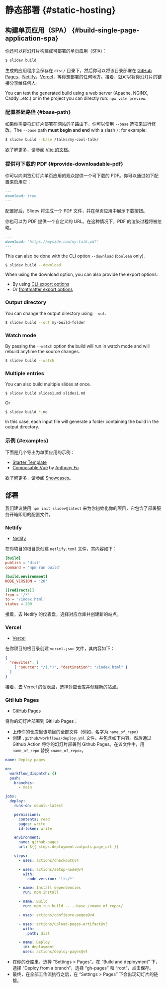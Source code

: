 # 静态部署 {#static-hosting}

## 构建单页应用（SPA） {#build-single-page-application-spa}

你还可以将幻灯片构建成可部署的单页应用（SPA）：

```bash
$ slidev build
```

生成的应用程序会保存在 `dist/` 目录下，然后你可以将该目录部署在 [GitHub Pages](https://pages.github.com/)，[Netlify](https://netlify.app/)，[Vercel](https://vercel.com/)，等你想部署的任何地方。接着，就可以将你幻灯片的链接分享给任何人。

You can test the generated build using a web server (Apache, NGINX, Caddy...etc.) or in the project you can directly run: `npx vite preview`.

### 配置基础路径 {#base-path}

如果你需要将幻灯片部署在网站的子路由下，你可以使用 `--base` 选项来进行修改。The `--base` path **must begin and end** with a slash `/`; for example:

```bash
$ slidev build --base /talks/my-cool-talk/
```

欲了解更多，请参阅 [Vite 的文档](https://cn.vitejs.dev/guide/build.html#public-base-path)。

### 提供可下载的 PDF {#provide-downloadable-pdf}

你可以向浏览幻灯片单页应用的观众提供一个可下载的 PDF。你可以通过如下配置来启用它：

```md
---
download: true
---
```

配置好后，Slidev 将生成一个 PDF 文件，并在单页应用中展示下载按钮。

你也可以为 PDF 提供一个自定义的 URL。在这种情况下，PDF 的渲染过程将被忽略。

```md
---
download: 'https://myside.com/my-talk.pdf'
---
```

This can also be done with the CLI option `--download` (`boolean` only).

```bash
$ slidev build --download
```

When using the download option, you can also provide the export options:

- By using [CLI export options](/guide/exporting.html)
- Or [frontmatter export options](/custom/#frontmatter-configures)

### Output directory

You can change the output directory using `--out`.

```bash
$ slidev build --out my-build-folder
```

### Watch mode

By passing the `--watch` option the build will run in watch mode and will rebuild anytime the source changes.

```bash
$ slidev build --watch
```

### Multiple entries

You can also build multiple slides at once.

```bash
$ slidev build slides1.md slides1.md
```

Or

```bash
$ slidev build *.md
```

In this case, each input file will generate a folder containing the build in the output directory.

### 示例 {#examples}

下面是几个导出为单页应用的示例：

- [Starter Template](https://sli.dev/demo/starter)
- [Composable Vue](https://talks.antfu.me/2021/composable-vue) by [Anthony Fu](https://github.com/antfu)

欲了解更多，请参阅 [Showcases](/showcases)。

## 部署

我们建议使用 `npm init slidev@latest` 来为你初始化你的项目，它包含了部署服务开箱即用的配置文件。

### Netlify

- [Netlify](https://netlify.com/)

在你项目的根目录创建 `netlify.toml` 文件，其内容如下：

```toml
[build]
publish = 'dist'
command = 'npm run build'

[build.environment]
NODE_VERSION = '20'

[[redirects]]
from = '/*'
to = '/index.html'
status = 200
```

接着，去 Netlify 的仪表盘，选择对应仓库并创建新的站点。

### Vercel

- [Vercel](https://vercel.com/)

在你项目的根目录创建 `vercel.json` 文件，其内容如下：

```json
{
  "rewrites": [
    { "source": "/(.*)", "destination": "/index.html" }
  ]
}
```

接着，去 Vercel 的仪表盘，选择对应仓库并创建新的站点。

### GitHub Pages

- [GitHub Pages](https://pages.github.com/)

将你的幻灯片部署到 GitHub Pages：
- 上传你的仓库里该项目的全部文件（例如，名字为 `name_of_repo`）
- 创建 `.github/workflows/deploy.yml` 文件，并包含如下内容。然后通过 Github Action 将你的幻灯片部署到 Github Pages。在该文件中，用 `name_of_repo` 替换 `<name_of_repo>`。

```yaml
name: Deploy pages

on:
  workflow_dispatch: {}
  push:
    branches:
      - main

jobs:
  deploy:
    runs-on: ubuntu-latest

    permissions:
      contents: read
      pages: write
      id-token: write

    environment:
      name: github-pages
      url: ${{ steps.deployment.outputs.page_url }}

    steps:
      - uses: actions/checkout@v4

      - uses: actions/setup-node@v4
        with:
          node-version: 'lts/*'

      - name: Install dependencies
        run: npm install

      - name: Build
        run: npm run build -- --base /<name_of_repo>/

      - uses: actions/configure-pages@v4

      - uses: actions/upload-pages-artifact@v3
        with:
          path: dist

      - name: Deploy
        id: deployment
        uses: actions/deploy-pages@v4
```

- 在你的仓库里，选择 “Settings > Pages”。在 “Build and deployment” 下，选择 “Deploy from a branch”，选择 “gh-pages” 和 “root”，点击保存。
- 最终，在全部工作流执行之后，在 “Settings > Pages” 下会出现幻灯片的链接。
